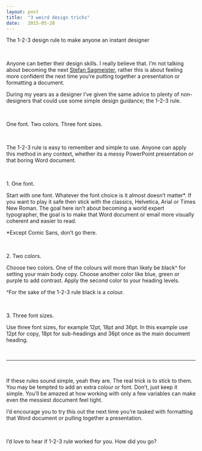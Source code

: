 ```yaml
---
layout: post
title:  "3 weird design tricks"
date:   2015-05-20
---
```


<p class="break break-subhead">The 1-2-3 design rule to make anyone an instant designer</p>

<br />

Anyone can better their design skills. I really believe that. I’m not talking about becoming the next [Stefan Sagmeister](http://en.wikipedia.org/wiki/Stefan_Sagmeister), rather this is about feeling more confident the next time you’re putting together a presentation or formatting a document.

During my years as a designer I’ve given the same advice to plenty of non-designers that could use some simple design guidance; the 1-2-3 rule.

<br />

<span class="highlight">One font. Two colors. Three font sizes.</span>

<br />

The 1-2-3 rule is easy to remember and simple to use. Anyone can apply this method in any context, whether its a messy PowerPoint presentation or that boring Word document.

<br />

<p class="subhead purple-light">1. One font.</p>

Start with one font. Whatever the font choice is it almost doesn’t matter*. If you want to play it safe then stick with the classics, Helvetica, Arial or Times New Roman. The goal here isn’t about becoming a world expert typographer, the goal is to make that Word document or email more visually coherent and easier to read.

*Except Comic Sans, don’t go there.

<br />

<p class="subhead purple-light">2. Two colors.</p>

Choose two colors. One of the colours will more than likely be black^ for setting your main body copy. Choose another color like blue, green or purple to add contrast. Apply the second color to your heading levels.

^For the sake of the 1-2-3 rule black is a colour.

<br />

<p class="subhead purple-light">3. Three font sizes.</p>

Use three font sizes, for example 12pt, 18pt and 36pt. In this example use 12pt for copy, 18pt for sub-headings and 36pt once as the main document heading.

<br />

***

<br />

If these rules sound simple, yeah they are. The real trick is to stick to them. You may be tempted to add an extra colour or font. Don’t, just keep it simple. You’ll be amazed at how working with only a few variables can make even the messiest document feel tight.

I’d encourage you to try this out the next time you’re tasked with formatting that Word document or pulling together a presentation.

<br />

I’d love to hear if 1-2-3 rule worked for you. How did you go?
